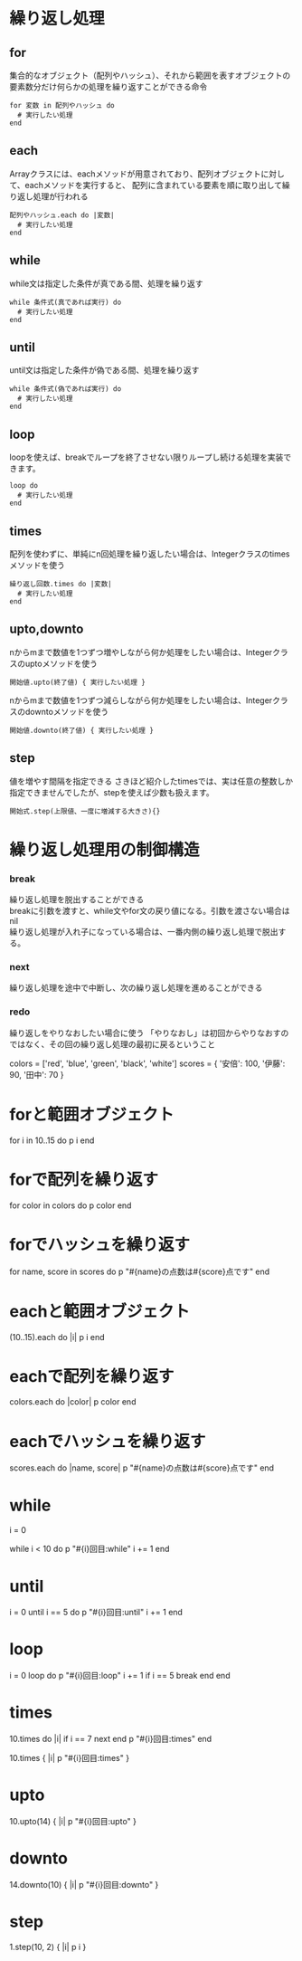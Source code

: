 # 繰り返し処理

## for
集合的なオブジェクト（配列やハッシュ）、それから範囲を表すオブジェクトの要素数分だけ何らかの処理を繰り返すことができる命令
```
for 変数 in 配列やハッシュ do
  # 実行したい処理
end
```

## each
Arrayクラスには、eachメソッドが用意されており、配列オブジェクトに対して、eachメソッドを実行すると、
配列に含まれている要素を順に取り出して繰り返し処理が行われる
```
配列やハッシュ.each do |変数|
  # 実行したい処理
end
```

## while
while文は指定した条件が真である間、処理を繰り返す
```
while 条件式(真であれば実行) do
  # 実行したい処理
end
```

## until
until文は指定した条件が偽である間、処理を繰り返す
```
while 条件式(偽であれば実行) do
  # 実行したい処理
end
```

## loop
loopを使えば、breakでループを終了させない限りループし続ける処理を実装できます。
```
loop do
  # 実行したい処理
end
```

## times
配列を使わずに、単純にn回処理を繰り返したい場合は、Integerクラスのtimesメソッドを使う
```
繰り返し回数.times do |変数|
  # 実行したい処理
end
```

## upto,downto
nからmまで数値を1つずつ増やしながら何か処理をしたい場合は、Integerクラスのuptoメソッドを使う
```
開始値.upto(終了値) { 実行したい処理 }
```
nからmまで数値を1つずつ減らしながら何か処理をしたい場合は、Integerクラスのdowntoメソッドを使う
```
開始値.downto(終了値) { 実行したい処理 }
```

## step
値を増やす間隔を指定できる
さきほど紹介したtimesでは、実は任意の整数しか指定できませんでしたが、stepを使えば少数も扱えます。
```
開始式.step(上限値、一度に増減する大きさ){}
```

# 繰り返し処理用の制御構造
### break
繰り返し処理を脱出することができる<br>
breakに引数を渡すと、while文やfor文の戻り値になる。引数を渡さない場合はnil<br>
繰り返し処理が入れ子になっている場合は、一番内側の繰り返し処理で脱出する。

### next
繰り返し処理を途中で中断し、次の繰り返し処理を進めることができる

### redo
繰り返しをやりなおしたい場合に使う
「やりなおし」は初回からやりなおすのではなく、その回の繰り返し処理の最初に戻るということ



colors = ['red', 'blue', 'green', 'black', 'white']
scores = { '安倍': 100, '伊藤': 90, '田中': 70 }

# forと範囲オブジェクト
for i in 10..15 do
  p i
end

# forで配列を繰り返す
for color in colors do
  p color
end

# forでハッシュを繰り返す
for name, score in scores do
  p "#{name}の点数は#{score}点です"
end  


# eachと範囲オブジェクト
(10..15).each do |i|
  p i
end
  
# eachで配列を繰り返す
colors.each do |color|
  p color
end
  
# eachでハッシュを繰り返す
scores.each do |name, score|
  p "#{name}の点数は#{score}点です"
end  

# while
i = 0

while i < 10 do
  p "#{i}回目:while"
  i += 1
end

# until
i = 0
until i == 5 do
  p "#{i}回目:until" 
  i += 1
end

# loop
i = 0
loop do
  p "#{i}回目:loop" 
  i += 1
  if i == 5
    break
  end
end

# times
10.times do |i|
  if i == 7
    next
  end
  p "#{i}回目:times"
end

10.times { |i| p "#{i}回目:times" }

# upto
10.upto(14) { |i| p "#{i}回目:upto" }

# downto
14.downto(10) { |i| p "#{i}回目:downto" }

# step
1.step(10, 2) { |i| p i }
